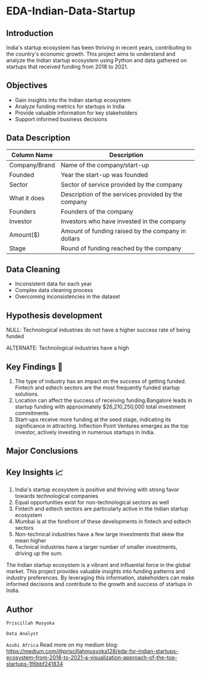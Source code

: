 
# EDA-Indian-Data-Startup
## Introduction
India's startup ecosystem has been thriving in recent years, contributing to the country's economic growth. This project aims to understand and analyze the Indian startup ecosystem using Python and data gathered on startups that received funding from 2018 to 2021.


## Objectives 
- Gain insights into the Indian startup ecosystem
- Analyze funding metrics for startups in India
- Provide valuable information for key stakeholders
- Support informed business decisions


## Data Description

| Column Name    | Description                                      |
|----------------|--------------------------------------------------|
| Company/Brand  | Name of the company/start-up                      |
| Founded        | Year the start-up was founded                     |
| Sector         | Sector of service provided by the company         |
| What it does   | Description of the services provided by the company |
| Founders       | Founders of the company                           |
| Investor       | Investors who have invested in the company        |
| Amount($)      | Amount of funding raised by the company in dollars |
| Stage          | Round of funding reached by the company            |

## Data Cleaning 

- Inconsistent data for each year
- Complex data cleaning process
- Overcoming inconsistencies in the dataset
## Hypothesis development 

  NULL: Technological industries do not have a higher success rate of being funded

 ALTERNATE: Technological industries have a high
 ## Key Findings :mag_right:

1. The type of industry has an impact on the success of getting funded. Fintech and edtech sectors are the most frequently funded startup solutions.
2. Location can affect the success of receiving funding.Bangalore leads in startup funding with approximately $26,210,250,000 total investment commitments 
3. Start-ups receive more funding at the seed stage, indicating its significance in attracting. Inflection Point Ventures emerges as the top investor, actively investing in numerous startups in India.
## Major Conclusions 

## Key Insights :chart_with_upwards_trend:

1. India's startup ecosystem is positive and thriving with strong favor towards technological companies
2. Equal opportunities exist for non-technological sectors as well
3. Fintech and edtech sectors are particularly active in the Indian startup ecosystem
4. Mumbai is at the forefront of these developments in fintech and edtech sectors
5. Non-technical industries have a few large investments that skew the mean higher
6. Technical industries have a larger number of smaller investments, driving up the sum.

The Indian startup ecosystem is a vibrant and influential force in the global market. This project provides valuable insights into funding patterns and industry preferences. By leveraging this information, stakeholders can make informed decisions and contribute to the growth and success of startups in India.
## Author

`Priscillah Musyoka`

`Data Analyst`

`Azubi Africa`
Read more on my medium blog: https://medium.com/@priscillahmusyoka128/eda-for-indian-startups-ecosystem-from-2018-to-2021-a-visualization-approach-of-the-top-startups-1f6bbf241834
